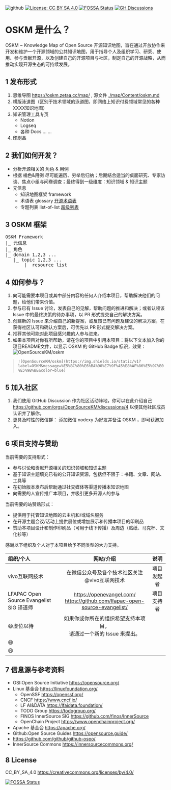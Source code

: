 ![github](https://img.shields.io/static/v1?label=OSKM&message=%E5%BC%80%E6%BA%90%E7%9F%A5%E8%AF%86%E5%9C%B0%E5%9B%BE&color=blue)
[![License: CC BY SA 4.0](https://img.shields.io/badge/License-CC_BY_SA_4.0-green.svg)](https://creativecommons.org/licenses/by/4.0/)
[![FOSSA Status](https://app.fossa.com/api/projects/git%2Bgithub.com%2FOpenSourceKM%2Foskm.svg?type=shield)](https://app.fossa.com/projects/git%2Bgithub.com%2FOpenSourceKM%2Foskm?ref=badge_shield)
[![GH Discussions](https://img.shields.io/badge/OSKM-Discussions-green)](https://github.com/orgs/OpenSourceKM/discussions)


# OSKM 是什么？  
OSKM ~ Knowledge Map of Open Source 开源知识地图，旨在通过开放协作来开发和维护一个开源领域的公共知识地图，用于指导个人及组织学习、研究、使用、参与贡献开源，以及创建自己的开源项目与社区，制定自己的开源战略，从而推动实现开源生态的可持续发展。

## 1 发布形式
1. 思维导图 https://oskm.zetaa.cc/map/  ,  源文件 [./map/Content/oskm.md](https://github.com/OpenSourceKM/oskm/blob/main/map/Content/oskm.md)
2. 横版泳道图（区别于技术领域的泳道图，即网络上知识付费领域常见的各种XXXX知识地图）
3. 知识管理工具专页
    - Notion
    - Logseq
    - 各种 Docs ... ...
4. 印刷品  


## 2 我们如何开发？
- 分析开源相关的 角色 & 用例
- 根据 橘色&用例 尽可能遍历、穷举后归纳；后期结合适当的桌面研究、专家访谈、焦点小组与问卷调查；最终得到一级维度：知识领域 & 知识主题
- 元信息 
    - 知识地图框架 framework
    - 术语表 glossary [开源术语表](https://github.com/opensourcekm/glossary)
    - 专题列表 list-of-list [超级列表](https://github.com/OpenSourceKM/list-of-list)

## 3 OSKM 框架
<pre>
OSKM Framework
|_ 元信息
|_ 角色
|_ domain 1,2,3 ...
   |_ topic 1,2,3 ...
       |_ resource list 
</pre>


## 4 如何参与？
1. 向可能需要本项目或其中部分内容的任何人介绍本项目，帮助解决他们的问题，给他们带来价值。
2. 参与已有 Issue 讨论，发表自己的见解，帮助问题的推进和解决；或者认领该 Issue 中的最终决策的待办事项，以 PR 形式提交自己的解决方案。
3. 创建新的 Issue 来介绍自己的新提案，或反馈已有问题及建议的解决方案，在获得社区认可和确认方案后，可优先以 PR 形式提交解决方案。
4. 推荐其他可能对此项目感兴趣的人参与进来。
5. 如果本项目对你有所帮助，请在你的项目中引用本项目：将以下文本加入你的项目README文件，以显示 OSKM 的 GitHub Badge 标识，效果：![OpenSourceKM/oskm](https://img.shields.io/static/v1?label=OSKM&message=%E5%BC%80%E6%BA%90%E7%9F%A5%E8%AF%86%E5%9C%B0%E5%9B%BE&color=blue) 

> ````![OpenSourceKM/oskm](https://img.shields.io/static/v1?label=OSKM&message=%E5%BC%80%E6%BA%90%E7%9F%A5%E8%AF%86%E5%9C%B0%E5%9B%BE&color=blue) ````


## 5 加入社区
1. 我们使用 GitHub Discussion 作为社区活动阵地，你可以在此介绍自己  https://github.com/orgs/OpenSourceKM/discussions/4 以便其他社区成员认识并了解你。
2. 更具及时性的微信群：  添加微信 nodexy 为好友并备注 OSKM ，即可获邀加入。


## 6 项目支持与赞助
当前需要的支持形式：
- 参与讨论和贡献开源相关的知识领域和知识主题
- 基于知识主题填充已有的公开知识资源，包括但不限于：书籍、文章、网站、工具等 
- 在初始版本发布后帮助通过社交媒体等渠道传播本知识地图 
- 向需要的人宣传推广本项目，并吸引更多开源人的参与

当前需要的站赞熟形式：
- 提供用于托管知识地图的云主机和/或域名服务 
- 在开源主题会议/活动上提供展位或增加展示和传播本项目的印刷品
- 赞助本项目设计和制作印刷品（可用于线下传播）及周边（贴纸、马克杯、文化衫等）


感谢以下组织及个人对于本项目给予不同类型的大力支持。

|组织/个人|网站/介绍|说明|
|:----|:----:|:----:|
| vivo互联网技术  | 在微信公众号及各个技术社区关注 @vivo互联网技术   |  项目发起者  |
| LFAPAC Open Source Evangelist SIG  译道师|  https://openevangel.com/<br/>https://github.com/lfapac-open-source-evangelist/  |   项目支持者  |
| :smile:虚位以待 | 如果你或你所在的组织希望支持本项目，<br/>请通过一个新的 Issue 来提出。 |  | 
| :smile:| | |
| :smile:| | |


## 7 信息源与参考资料
* OSI:Open Source Initiative  https://opensource.org/
* Linux 基金会  https://linuxfoundation.org/ 
    * OpenSSF https://openssf.org/ 
    * CNCF https://www.cncf.io/ 
    * LF AI&DATA https://lfaidata.foundation/ 
    * TODO Group https://todogroup.org/ 
    * FINOS InnerSource SIG https://github.com/finos/InnerSource
    * OpenChain Project https://www.openchainproject.org/ 
* Apache 基金会 https://apache.org/
* Github:Open Source Guides https://opensource.guide/
* https://github.com/github/github-ospo/
* InnerSource Commons https://innersourcecommons.org/ 


## 8 License
CC_BY_SA_4.0 https://creativecommons.org/licenses/by/4.0/

[![FOSSA Status](https://app.fossa.com/api/projects/git%2Bgithub.com%2FOpenSourceKM%2Foskm.svg?type=large)](https://app.fossa.com/projects/git%2Bgithub.com%2FOpenSourceKM%2Foskm?ref=badge_large)
